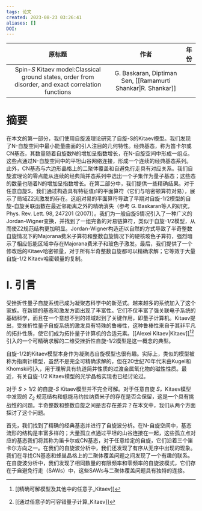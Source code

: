 ```yaml
---
tags: 论文
created: 2023-08-23 03:26:41
aliases: []
DOI: 
---
```


| 原标题 | 作者|年份|
|:-:|:-:|:-:|
|Spin-$S$ Kitaev model:Classical ground states, order from disorder, and exact correlation functions|G. Baskaran, Diptiman Sen, [[Ramamurti Shankar\|R. Shankar]]||
# 摘要

在本文的第一部分，我们使用自旋波理论研究了自旋-S的Kitaev模型。我们发现了N-自旋空间中最小能量曲面的引人注目的几何特性。经典基态，称为笛卡尔或CN基态，其数量随着自旋数N的增加呈指数增长，在N-自旋空间中形成一组点。这些点通过N-自旋空间中的平坦山谷网络连接，形成一个连续的经典基态系列。此外，CN基态与六边形晶格上的二聚体覆盖和自避免行走具有对应关系。我们自旋波理论的零点能从连续的经典简并态系列中选出一个子集作为量子基态；这些态的数量也随着N的增加呈指数增长。在第二部分中，我们提供一些精确结果。对于任意自旋S，我们通过构造具有特征值⫾1的平面算符（它们与哈密顿算符对易），展示了局域Z2流激发的存在。这组对易的平面算符导致了早期对自旋-1/2模型的自旋-自旋关联函数在最近邻距离之外的精确消失（参考 G. Baskaran等人的研究，Phys. Rev. Lett. 98, 247201 (2007)）。我们为一般自旋S情况引入了一种广义的Jordan-Wigner变换，并找到了一组完备的对易链算符，类似于自旋-1/2模型，从而使Z2规范结构更加明显。Jordan-Wigner构造还以自然的方式导致了半奇整数自旋情况下的Majorana费米子算符和整数自旋情况下的硬核玻色子算符，强烈暗示了相应低能区域中存在Majorana费米子和玻色子激发。最后，我们提供了一个修改后的Kitaev哈密顿量，对于所有半奇整数自旋都可以精确求解；它等效于大量自旋-1/2 Kitaev哈密顿量的复制。

# I. 引言

受挫折性量子自旋系统已成为凝聚态科学中的新范式。越来越多的系统加入了这个家族。在新颖的基态和激发方面出现了丰富性。它们不仅丰富了强关联电子系统的基础科学，而且在一个意想不到的领域起到了关键作用，即量子计算机。Kitaev提出，受挫折性量子自旋系统的激发具有特殊的鲁棒性，这种鲁棒性来自于其非平凡的拓扑性质，使它们成为拓扑量子计算机的合适元素。[[Alexei Kitaev|Kitaev]][^1][^2] 引入的一个可精确求解的二维受挫折性自旋-1/2模型是这一概念的典型。

自旋-1/2的Kitaev模型本身作为凝聚态自旋模型也很有趣。实际上，类似的模型被称为指南针模型，虽然不是完全可精确求解的，但在20世纪70年代末由Kugel和Khomskii引入，用于理解具有轨道简并性质的过渡金属氧化物的磁性性质。最近，有关自旋-1/2 Kitaev模型的光学晶格实现也已经讨论过。

对于 $S>1/2$ 的自旋-$S$ Kitaev模型并不完全可解。对于任意自旋 $S$，Kitaev模型中发现的 $Z_2$ 规范结构和低能马约拉纳费米子的存在是否会保留，这是一个具有挑战性的问题。半奇整数和整数自旋之间是否存在差异？在本文中，我们从两个方面探讨了这个问题。

首先，我们找到了精确的经典基态并进行了自旋波分析。在N-自旋空间中，基态流形的结构是丰富多样的；大量孤立点通过平坦的山谷连接在一起，这些孤立点对应的基态我们将其称为笛卡尔或CN基态，对于任意给定的自旋，它们沿着三个笛卡尔方向之一。在我们的自旋波分析中，我们还发现了有序从无序中出现的现象。我们在寻找CN基态和蜂巢晶格上的二聚体覆盖问题之间发现了一个有趣的联系。在自旋波分析中，我们发现了相同数量的有限频率和零频率的自旋波模式，它们存在于自避免行走（SAWs）中，这些SAWs与二聚体覆盖问题具有独特的连接。

[^1]: [[精确可解模型及其他中的任意子_Kitaev]]
[^2]: [[通过任意子的可容错量子计算_Kitaev]]
[^4]: [[六边形晶格上 Kitaev 模型的精确结果：自旋态、弦和膜关联，以及任意子激发]]